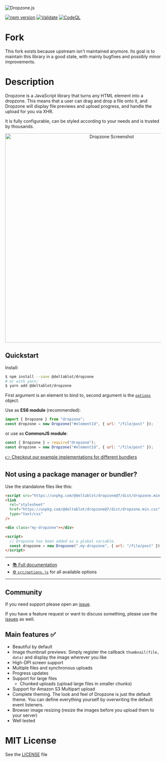 <img alt="Dropzone.js" src="https://raw.githubusercontent.com/dropzone/dropzone/assets/github-logo.svg" />

[![npm version](https://badge.fury.io/js/@deltablot%2Fdropzone.svg)](https://badge.fury.io/js/@deltablot%2Fdropzone)
[![Validate](https://github.com/NicolasCARPi/dropzone/actions/workflows/validating.yml/badge.svg)](https://github.com/NicolasCARPi/dropzone/actions/workflows/validating.yml)
[![CodeQL](https://github.com/NicolasCARPi/dropzone/actions/workflows/codeql-analysis.yml/badge.svg)](https://github.com/NicolasCARPi/dropzone/actions/workflows/codeql-analysis.yml)

# Fork

This fork exists because upstream isn't maintained anymore. Its goal is to maintain this library in a good state, with mainly bugfixes and possibly minor improvements.

# Description

Dropzone is a JavaScript library that turns any HTML element into a dropzone.
This means that a user can drag and drop a file onto it, and Dropzone will
display file previews and upload progress, and handle the upload for you via
XHR.

It is fully configurable, can be styled according to your needs and is trusted by
thousands.

<div align="center">
  <img width="674" alt="Dropzone Screenshot" src="https://user-images.githubusercontent.com/133277/138495095-b026cc5c-9458-4e0b-8066-d8a9d0f7e72a.png">
</div>

## Quickstart

Install:

```bash
$ npm install --save @deltablot/dropzone
# or with yarn:
$ yarn add @deltablot/dropzone
```

First argument is an element to bind to, second argument is the [`options`](./src/options.js) object.

Use as **ES6 module** (recommended):

```js
import { Dropzone } from "dropzone";
const dropzone = new Dropzone("#elementId", { url: "/file/post" });
```

or use as **CommonJS module**:

```js
const { Dropzone } = require("dropzone");
const dropzone = new Dropzone("#elementId", { url: "/file/post" });
```

[👉 Checkout our example implementations for different
bundlers](https://github.com/dropzone/dropzone-examples)

## Not using a package manager or bundler?

Use the standalone files like this:

```html
<script src="https://unpkg.com/@deltablot/dropzone@7/dist/dropzone.min.js"></script>
<link
  rel="stylesheet"
  href="https://unpkg.com/@deltablot/dropzone@7/dist/dropzone.min.css"
  type="text/css"
/>

<div class="my-dropzone"></div>

<script>
  // Dropzone has been added as a global variable.
  const dropzone = new Dropzone(".my-dropzone", { url: "/file/post" });
</script>
```

---

- [📚 Full documentation](https://docs.dropzone.dev)
- [⚙️ `src/options.js`](https://github.com/NicolasCARPi/dropzone/blob/main/src/options.js)
  for all available options

---

## Community

If you need support please open an [issue](https://github.com/NicolasCARPi/dropzone/issues).

If you have a feature request or want to discuss something, please use the
[issues](https://github.com/NicolasCARPi/dropzone/issues) as well.

## Main features ✅

- Beautiful by default
- Image thumbnail previews. Simply register the callback `thumbnail(file, data)`
  and display the image wherever you like
- High-DPI screen support
- Multiple files and synchronous uploads
- Progress updates
- Support for large files
  - Chunked uploads (upload large files in smaller chunks)
- Support for Amazon S3 Multipart upload
- Complete theming. The look and feel of Dropzone is just the default theme. You
  can define everything yourself by overwriting the default event listeners.
- Browser image resizing (resize the images before you upload them to your
  server)
- Well tested

# MIT License

See the [LICENSE](./LICENSE) file
